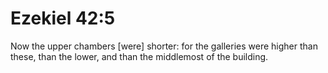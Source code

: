 # Ezekiel 42:5

Now the upper chambers [were] shorter: for the galleries were higher than these, than the lower, and than the middlemost of the building.